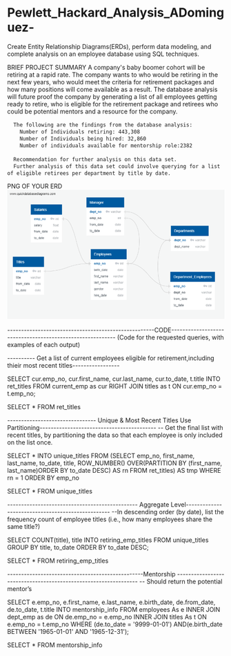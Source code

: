 # Pewlett_Hackard_Analysis_ADominguez-
Create Entity Relationship Diagrams(ERDs), perform data modeling, and complete analysis on an employee database using SQL techniques.

BRIEF PROJECT SUMMARY
      A company's baby boomer cohort will be retiring at a rapid rate. The company wants to 
      who would be retiring in the next few years, who would meet the criteria for retirement packages
      and how many positions will come available as a result. The database analysis will future proof 
      the company by generating a list of all employees getting ready to retire, who is eligible for the retirement package and retirees       who could be potential mentors and a resource for the company. 
      
      The following are the findings from the database analysis:   
        Number of Individuals retiring: 443,308
        Number of Individuals being hired: 32,860
        Number of individuals available for mentorship role:2382
      
      Recommendation for further analysis on this data set.
      Further analysis of this data set could involve querying for a list of eligible retirees per department by title by date.
      
      

PNG OF YOUR ERD
![ERD](EmployeeDB.png)






-----------------------------------------------------CODE----------------------------------------------------------
			(Code for the requested queries, with examples of each output)
			
			

---------- Get a list of current employees eligible for retirement,including thieir most recent titles-----------------

SELECT cur.emp_no,
	   cur.first_name,
	   cur.last_name,
	   cur.to_date,
	   t.title
INTO ret_titles
FROM current_emp as cur
RIGHT JOIN titles as t
ON cur.emp_no = t.emp_no;

SELECT * FROM ret_titles


-------------------------------- Unique &  Most Recent Titles Use Partitioning------------------------------------------
-- Get the final list with recent titles, by partitioning the data so that each employee is only included on the list once.


SELECT *
INTO unique_titles
FROM
    (SELECT emp_no,
    first_name,
    last_name,
    to_date,
    title, 
	ROW_NUMBER() OVER(PARTITION BY (first_name, last_name)ORDER BY to_date DESC) AS rn
    FROM ret_titles) AS tmp 
	WHERE rn = 1
ORDER BY emp_no

SELECT * FROM unique_titles



----------------------------------------------- Aggregate Level--------------------------------------------------
--In descending order (by date), list the frequency count of employee titles (i.e., how many employees share the same title?)


SELECT COUNT(title), title
INTO retiring_emp_titles
FROM unique_titles
GROUP BY title, to_date
ORDER BY to_date DESC;

SELECT * FROM retiring_emp_titles


-------------------------------------------------Mentorship ----------------------------------------------------------------
-- Should return the potential mentor’s


SELECT e.emp_no,
	   e.first_name,
	   e.last_name,
	   e.birth_date,
	   de.from_date,
	   de.to_date,
	   t.title
INTO mentorship_info
FROM employees As e
INNER JOIN  dept_emp as de
ON de.emp_no = e.emp_no
INNER JOIN titles As t
ON e.emp_no = t.emp_no
WHERE (de.to_date = '9999-01-01')
	AND(e.birth_date BETWEEN '1965-01-01' AND '1965-12-31');

SELECT * FROM mentorship_info
